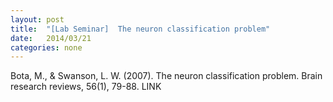 ```yaml
---
layout: post
title:  "[Lab Seminar]  The neuron classification problem"
date:   2014/03/21
categories: none
---
```






Bota, M., & Swanson, L. W. (2007). The neuron classification problem. Brain research reviews, 56(1), 79-88. LINK



 


